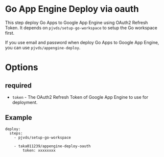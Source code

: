 # Go App Engine Deploy via oauth

This step deploy Go Apps to Google App Engine using OAuth2 Refresh Token.
It depends on `pjvds/setup-go-workspace` to setup the Go workspace first.

If you use email and password when deploy Go Apps to Google App Engine, you can use `pjvds/appengine-deploy`.

# Options

## required

- `token` - The OAuth2 Refresh Token of Google App Engine to use for deployment.

## Example

    deploy:
      steps:
        - pjvds/setup-go-workspace

        - taka011239/appengine-deploy-oauth
            token: xxxxxxxx
